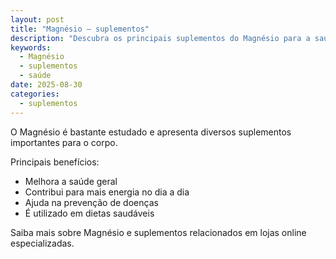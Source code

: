 ```yaml
---
layout: post
title: "Magnésio – suplementos"
description: "Descubra os principais suplementos do Magnésio para a saúde."
keywords:
  - Magnésio
  - suplementos
  - saúde
date: 2025-08-30
categories:
  - suplementos
---
```



O Magnésio é bastante estudado e apresenta diversos suplementos importantes para o corpo.

Principais benefícios:
- Melhora a saúde geral
- Contribui para mais energia no dia a dia
- Ajuda na prevenção de doenças
- É utilizado em dietas saudáveis

Saiba mais sobre Magnésio e suplementos relacionados em lojas online especializadas.

